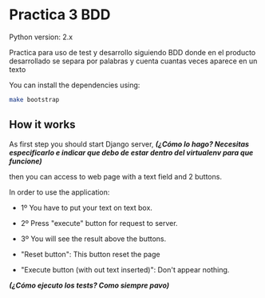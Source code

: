 # Practica 3 BDD

Python version: 2.x

Practica para uso de test y desarrollo siguiendo BDD donde en el producto desarrollado se separa por palabras y cuenta cuantas veces aparece en un texto

You can install the dependencies using:

```bash
make bootstrap
```

## How it works

As first step you should start Django server, **_(¿Cómo lo hago? Necesitas especificarlo e indicar que debo de estar dentro del virtualenv para que funcione)_**

then you can access to web page with  a text field and 2 buttons.

In order to use the application:

* 1º You have to put your text on text box.
* 2º Press "execute" button for request to server.
* 3º You will see the result above the buttons.

* "Reset button": This button reset the page
* "Execute button (with out text inserted)": Don't appear nothing.

**_(¿Cómo ejecuto los tests? Como siempre pavo)_**